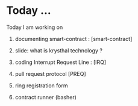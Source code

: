 # Today ...

Today I am working on 

 1. documenting smart-contract : [smart-contract]
 2. slide: what is krysthal technology ?

 2. coding Interrupt Request Line : [IRQ]
 2. pull request protocol [PREQ]
 3. ring registration form
 4. contract runner (basher)



